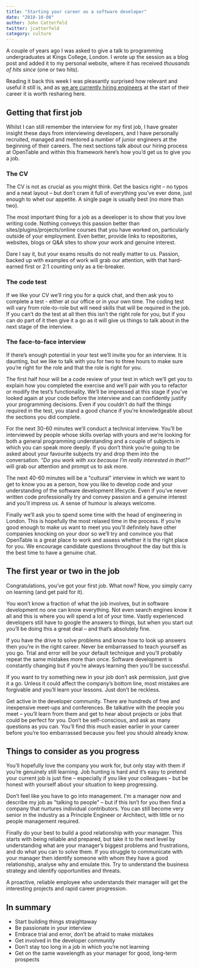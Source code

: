 ```yaml
---
title: "Starting your career as a software developer"
date: "2018-10-08"
author: John Catterfeld
twitter: jcatterfeld
category: culture
---
```


A couple of years ago I was asked to give a talk to programming undergraduates at Kings College, London. I wrote up the session as a blog post and added it to my personal website, where it has received _thousands of hits since_ (one or two hits).

Reading it back this week I was pleasantly surprised how relevant and useful it still is, and as [we are currently hiring engineers](http://bit.ly/2IZpIRr) at the start of their career it is worth resharing here.

## Getting that first job

Whilst I can still remember the interview for my first job, I have greater insight these days from interviewing developers, and I have personally recruited, managed and mentored a number of junior engineers at the beginning of their careers. The next sections talk about our hiring process at OpenTable and within this framework here’s how you’d get us to give you a job.

### The CV

The CV is not as crucial as you might think. Get the basics right – no typos and a neat layout – but don’t cram it full of everything you’ve ever done, just enough to whet our appetite. A single page is usually best (no more than two).

The most important thing for a job as a developer is to show that you love writing code. Nothing conveys this passion better than sites/plugins/projects/online courses that you have worked on, particularly outside of your employment. Even better, provide links to repositories, websites, blogs or Q&A sites to show your work and genuine interest.

Dare I say it, but your exams results do not really matter to us. Passion, backed up with examples of work will grab our attention, with that hard-earned first or 2:1 counting only as a tie-breaker.

### The code test

If we like your CV we’ll ring you for a quick chat, and then ask you to complete a test - either at our office or in your own time. The coding test will vary from role-to-role but will need skills that will be required in the job. If you can’t do the test at all then this isn’t the right role for you, but if you can do part of it then give it a go as it will give us things to talk about in the next stage of the interview.

### The face-to-face interview

If there’s enough potential in your test we’ll invite you for an interview. It is daunting, but we like to talk with you for two to three hours to make sure you’re right for the role and that the role is right for you.

The first half hour will be a code review of your test in which we’ll get you to explain how you completed the exercise and we’ll pair with you to refactor or modify the test’s functionality. We’ll be impressed at this stage if you’ve looked again at your code before the interview and can confidently justify your programming decisions. Even if you couldn’t do half the things required in the test, you stand a good chance if you’re knowledgeable about the sections you did complete.

For the next 30-60 minutes we’ll conduct a technical interview. You’ll be interviewed by people whose skills overlap with yours and we’re looking for both a general programming understanding and a couple of subjects in which you can speak more deeply. If you don’t think you’re going to be asked about your favourite subjects try and drop them into the conversation. _“Do you work with xxx because I’m really interested in that?”_ will grab our attention and prompt us to ask more.

The next 40-60 minutes will be a "cultural" interview in which we want to get to know you as a person, how you like to develop code and your understanding of the software development lifecycle. Even if you’ve never written code professionally try and convey passion and a genuine interest and you’ll impress us. A sense of humour is always welcome.

Finally we’ll ask you to spend some time with the head of engineering in London. This is hopefully the most relaxed time in the process. If you’re good enough to make us want to meet you you’ll definitely have other companies knocking on your door so we’ll try and convince you that OpenTable is a great place to work and assess whether it is the right place for you. We encourage candidate questions throughout the day but this is the best time to have a genuine chat.

## The first year or two in the job

Congratulations, you’ve got your first job. What now? Now, you simply carry on learning (and get paid for it).

You won’t know a fraction of what the job involves, but in software development no one can know everything. Not even search engines know it all and this is where you will spend a lot of your time. Vastly experienced developers still have to google the answers to things, but when you start out you’ll be doing this a great deal – and that’s absolutely fine.

If you have the drive to solve problems and know how to look up answers then you’re in the right career. Never be embarrassed to teach yourself as you go. Trial and error will be your default technique and you’ll probably repeat the same mistakes more than once. Software development is constantly changing but if you’re always learning then you’ll be successful.

If you want to try something new in your job don’t ask permission, just give it a go. Unless it could affect the company’s bottom line, most mistakes are forgivable and you’ll learn your lessons. Just don’t be reckless.

Get active in the developer community. There are hundreds of free and inexpensive meet-ups and conferences. Be talkative with the people you meet – you’ll learn from them and get to hear about projects or jobs that could be perfect for you. Don’t be self-conscious, and ask as many questions as you can. You’ll find this much easier earlier in your career before you’re too embarrassed because you feel you should already know.

## Things to consider as you progress

You’ll hopefully love the company you work for, but only stay with them if you’re genuinely still learning. Job hunting is hard and it’s easy to pretend your current job is just fine – especially if you like your colleagues – but be honest with yourself about your situation to keep progressing.

Don’t feel like you have to go into management. I'm a manager now and describe my job as "talking to people" – but if this isn’t for you then find a company that nurtures individual contributors. You can still become very senior in the industry as a Principle Engineer or Architect, with little or no people management required.

Finally do your best to build a good relationship with your manager. This starts with being reliable and prepared, but take it to the next level by understanding what are your manager’s biggest problems and frustrations, and do what you can to solve them. If you struggle to communicate with your manager then identify someone with whom they have a good relationship, analyse why and emulate this. Try to understand the business strategy and identify opportunities and threats.

A proactive, reliable employee who understands their manager will get the interesting projects and rapid career progression.

## In summary

- Start building things straightaway
- Be passionate in your interview
- Embrace trial and error, don’t be afraid to make mistakes
- Get involved in the developer community
- Don’t stay too long in a job in which you’re not learning
- Get on the same wavelength as your manager for good, long-term prospects
